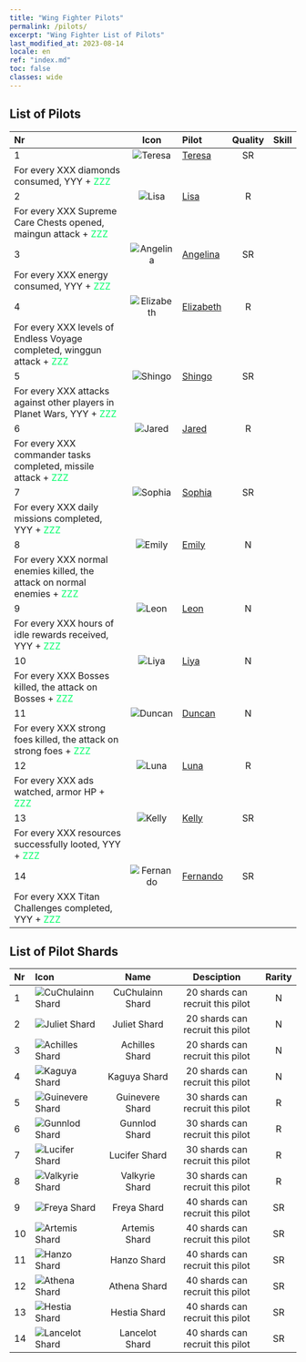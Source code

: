 ```yaml
---
title: "Wing Fighter Pilots"
permalink: /pilots/
excerpt: "Wing Fighter List of Pilots"
last_modified_at: 2023-08-14
locale: en
ref: "index.md"
toc: false
classes: wide
---
```

## List of Pilots

  |  Nr | Icon | Pilot | Quality |     Skill     |
  |:----|:----:|:----------|:-------:|:--------------|
  | 1 | ![Teresa](/images/pilots/aviator_piece_5001_p.png) | [Teresa](/pilots/Teresa) | SR |
For every XXX diamonds consumed, YYY + <span style="color: #03ff6b">ZZZ</span><br/><span style="color: #000000;"></span> |
  | 2 | ![Lisa](/images/pilots/aviator_piece_4001_p.png) | [Lisa](/pilots/Lisa) | R |
For every XXX Supreme Care Chests opened, maingun attack + <span style="color: #03ff6b">ZZZ</span><br/><span style="color: #000000;"></span> |
  | 3 | ![Angelina](/images/pilots/aviator_piece_5002_p.png) | [Angelina](/pilots/Angelina) | SR |
For every XXX energy consumed, YYY + <span style="color: #03ff6b">ZZZ</span><br/><span style="color: #000000;"></span> |
  | 4 | ![Elizabeth](/images/pilots/aviator_piece_4002_p.png) | [Elizabeth](/pilots/Elizabeth) | R |
For every XXX levels of Endless Voyage completed, winggun attack + <span style="color: #03ff6b">ZZZ</span><br/><span style="color: #000000;"></span> |
  | 5 | ![Shingo](/images/pilots/aviator_piece_5003_p.png) | [Shingo](/pilots/Shingo) | SR |
For every XXX attacks against other players in Planet Wars, YYY + <span style="color: #03ff6b">ZZZ</span><br/><span style="color: #000000;"></span> |
  | 6 | ![Jared](/images/pilots/aviator_piece_4003_p.png) | [Jared](/pilots/Jared) | R |
For every XXX commander tasks completed, missile attack + <span style="color: #03ff6b">ZZZ</span><br/><span style="color: #000000;"></span> |
  | 7 | ![Sophia](/images/pilots/aviator_piece_5004_p.png) | [Sophia](/pilots/Sophia) | SR |
For every XXX daily missions completed, YYY + <span style="color: #03ff6b">ZZZ</span><br/><span style="color: #000000;"></span> |
  | 8 | ![Emily](/images/pilots/aviator_piece_3002_p.png) | [Emily](/pilots/Emily) | N |
For every XXX normal enemies killed, the attack on normal enemies + <span style="color: #03ff6b">ZZZ</span><br/><span style="color: #000000;"></span> |
  | 9 | ![Leon](/images/pilots/aviator_piece_3001_p.png) | [Leon](/pilots/Leon) | N |
For every XXX hours of idle rewards received, YYY + <span style="color: #03ff6b">ZZZ</span><br/><span style="color: #000000;"></span> |
  | 10 | ![Liya](/images/pilots/aviator_piece_3004_p.png) | [Liya](/pilots/Liya) | N |
For every XXX Bosses killed, the attack on Bosses + <span style="color: #03ff6b">ZZZ</span><br/><span style="color: #000000;"></span> |
  | 11 | ![Duncan](/images/pilots/aviator_piece_3003_p.png) | [Duncan](/pilots/Duncan) | N |
For every XXX strong foes killed, the attack on strong foes + <span style="color: #03ff6b">ZZZ</span><br/><span style="color: #000000;"></span> |
  | 12 | ![Luna](/images/pilots/aviator_piece_4004_p.png) | [Luna](/pilots/Luna) | R |
For every XXX ads watched, armor HP + <span style="color: #03ff6b">ZZZ</span><br/><span style="color: #000000;"></span> |
  | 13 | ![Kelly](/images/pilots/aviator_piece_5005_p.png) | [Kelly](/pilots/Kelly) | SR |
For every XXX resources successfully looted, YYY + <span style="color: #03ff6b">ZZZ</span><br/><span style="color: #000000;"></span> |
  | 14 | ![Fernando](/images/pilots/aviator_piece_5006_p.png) | [Fernando](/pilots/Fernando) | SR |
For every XXX Titan Challenges completed, YYY + <span style="color: #03ff6b">ZZZ</span><br/><span style="color: #000000;"></span> |

## List of Pilot Shards


  |  Nr |    Icon   |  Name  |    Desciption  | Rarity |
  |:----|:----------|:------:|:--------------:|:------:|
  | 1 | ![CuChulainn Shard](/images/pilots/CuChulainn_Shard_p.png) | CuChulainn Shard | 20 shards can recruit this pilot | N |
  | 2 | ![Juliet Shard](/images/pilots/Juliet_Shard_p.png) | Juliet Shard | 20 shards can recruit this pilot | N |
  | 3 | ![Achilles Shard](/images/pilots/Achilles_Shard_p.png) | Achilles Shard | 20 shards can recruit this pilot | N |
  | 4 | ![Kaguya Shard](/images/pilots/Kaguya_Shard_p.png) | Kaguya Shard | 20 shards can recruit this pilot | N |
  | 5 | ![Guinevere Shard](/images/pilots/Guinevere_Shard_p.png) | Guinevere Shard | 30 shards can recruit this pilot | R |
  | 6 | ![Gunnlod Shard](/images/pilots/Gunnlod_Shard_p.png) | Gunnlod Shard | 30 shards can recruit this pilot | R |
  | 7 | ![Lucifer Shard](/images/pilots/Lucifer_Shard_p.png) | Lucifer Shard | 30 shards can recruit this pilot | R |
  | 8 | ![Valkyrie Shard](/images/pilots/Valkyrie_Shard_p.png) | Valkyrie Shard | 30 shards can recruit this pilot | R |
  | 9 | ![Freya Shard](/images/pilots/Freya_Shard_p.png) | Freya Shard | 40 shards can recruit this pilot | SR |
  | 10 | ![Artemis Shard](/images/pilots/Artemis_Shard_p.png) | Artemis Shard | 40 shards can recruit this pilot | SR |
  | 11 | ![Hanzo Shard](/images/pilots/Hanzo_Shard_p.png) | Hanzo Shard | 40 shards can recruit this pilot | SR |
  | 12 | ![Athena Shard](/images/pilots/Athena_Shard_p.png) | Athena Shard | 40 shards can recruit this pilot | SR |
  | 13 | ![Hestia Shard](/images/pilots/Hestia_Shard_p.png) | Hestia Shard | 40 shards can recruit this pilot | SR |
  | 14 | ![Lancelot Shard](/images/pilots/Lancelot_Shard_p.png) | Lancelot Shard | 40 shards can recruit this pilot | SR |
